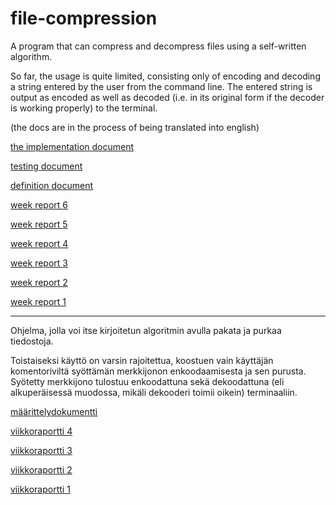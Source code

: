 # file-compression

A program that can compress and decompress files using a self-written algorithm.

So far, the usage is quite limited, consisting only of encoding and decoding a string entered by the user from the command line. The entered string is output as encoded as well as decoded (i.e. in its original form if the decoder is working properly) to the terminal.

(the docs are in the process of being translated into english)

[the implementation document](/dokumentaatio/implementation.md)

[testing document](/dokumentaatio/testing.md)

[definition document](/dokumentaatio/maaritteldokumentti.md)

[week report 6](/dokumentaatio/week_report6.md)

[week report 5](/dokumentaatio/week_report5.md)

[week report 4](/dokumentaatio/viikkoraportti4.md)

[week report 3](/dokumentaatio/viikkoraportti3.md)

[week report 2](/dokumentaatio/viikkoraportti2.md)

[week report 1](/dokumentaatio/viikkoraportti1.md)

---

Ohjelma, jolla voi itse kirjoitetun algoritmin avulla pakata ja purkaa tiedostoja.

Toistaiseksi käyttö on varsin rajoitettua, koostuen vain käyttäjän komentoriviltä syöttämän merkkijonon enkoodaamisesta ja sen purusta. Syötetty merkkijono tulostuu enkoodattuna sekä dekoodattuna (eli alkuperäisessä muodossa, mikäli dekooderi toimii oikein) terminaaliin.

[määrittelydokumentti](/dokumentaatio/maaritteldokumentti.md)

[viikkoraportti 4](/dokumentaatio/viikkoraportti4.md)

[viikkoraportti 3](/dokumentaatio/viikkoraportti3.md)

[viikkoraportti 2](/dokumentaatio/viikkoraportti2.md)

[viikkoraportti 1](/dokumentaatio/viikkoraportti1.md)